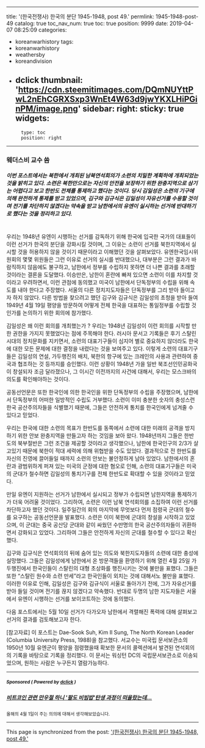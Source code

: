 
---
title: '(한국전쟁사) 한국의 분단 1945-1948, post 49.'
permlink: 1945-1948-post-49
catalog: true
toc_nav_num: true
toc: true
position: 9999
date: 2019-04-07 08:25:09
categories:
- koreanwarhistory
tags:
- koreanwarhistory
- weathersby
- koreandivision
- dclick
thumbnail: 'https://cdn.steemitimages.com/DQmNUYttPwL2nEhCGRXSxp3WnEt4W63d9jwYKXLHiPGinPM/image.png'
sidebar:
    right:
        sticky: true
widgets:
    -
        type: toc
        position: right
---


### 웨더스비 교수 씀

##### 이번 포스트에서는 북한에서 개최된 남북연석회의가 소련의 치밀한 계획하에 개최되었는 것을 밝히고 있다. 소련은 북한만으로는 자신의 안전을 보장하기 위한 완충지역으로 삼기는 어렵다고 보고 한반도 전체를 통제하고 했다는 것이다. 당시 김일성은 소련의 기구에 의해 완전하게 통제를 받고 있었으며, 김구와 김규식은 김일성이 자유선거를 수용할 것이며 전기를 차단하지 않겠다는 약속을 받고 남한에서의 유엔이 실시하는 선거에 반대하기로 했다는 것을 정리하고 있다. 
#
#


우리는 1948년 유엔이 시행하는 선거를 감독하기 위해 한국에 입국한 국가의 대표들이 이런 선거가 한국의 분단을 강화시킬 것이며, 그 이유는 소련이 선거를 북한지역에서 실시할 것을 허용하지 않을 것이기 때문이라고 이해했던 것을 살펴보았다. 유엔한국임시위원회의 몇몇 위원들은 그런 이유로 선거의 실시를 반대했으나, 대부분은 그런 결과가 바람직하지 않음에도 불구하고, 남한에서 정부를 수립하지 못하면 더 나쁜 결과를 초래할 것이라는 결론을 도달했다. 이승만은, 남한이 혼란에 빠져 있으면 소련이 이를 차지할 것이라고 우려하면서, 이런 관점에 동의했고 미국이 남한에서 단독정부의 수립을 위해 속도를 내야 한다고 주장했다. 
서울의 다른 정치지도자들은 단독정부를 그리 받아 들이고자 하지 않았다. 다른 방법을 찾으려고 했던 김구와 김규식은 김일성의 초청을 받아 들여 1949년 4월 19일 평양을 방문하여 어떻게 전체 한국을 대표하는 통일정부를 수립할 것인가를 논의하기 위한 회의에 참가했다. 

김일성은 왜 이런 회의를 개최했는가 ? 우리는 1948년 김일성이 이런 회의를 시작할 만한 권한을 가지지 못했었다는 점에 주목해야 한다. 러시아 문서고 기록들은 후기 스탈린 시대의 정치문화를 지키면서, 소련의 대표기구들이 심지어 별로 중요하지 않더라도 한국에 대한 모든 문제에 대한 결정을 내렸다는 것을 보여주고 있다. 이렇게 소련의 대표기구들은 김일성의 연설, 가두행진의 배치, 북한의 항구에 있는 크레인의 사용과 관련하여 중국과 협조하는 것 등까지를 승인했다. 이런 상황이 1948년 가을 일반 북조선인민공화국이 창설되자 조금 달라졌으나, 그 이시간 이전까지의 사건에 대해서, 우리는 모스크바의 의도를 확인해야하는 것이다. 


공동선언문은 또한 한국인에 의한 한국인을 위한 단독정부의 수립을 주장했으며, 남한에서 단독정부의 어떠한 일방적인 수립도 거부했다. 소련이 이미 충분한 숫자의 충성스런 한국 공산주의자들을 식별했기 때문에, 그들은 안전하게 통치를 한국인에게 넘겨줄 수 있다고 믿었다. 


우리는 한국에 대한 소련의 목표가 한반도를 동쪽에서 소련에 대한 미래의 공격을 방지하기 위한 안보 완충지역을 만들고자 하는 것임을 보아 왔다. 1948년까지 그들은 한반도의 북부절반은 그런 조건을 제공할 것이라고 생각했으나, 남한에 한국인구의 2/3가 살고있기 때문에 북한이 적대 세력에 의해 위협받을 수도 있었다. 결과적으로 전 한반도를 자신의 진영에 끌어들일 때까지 소련의 안보는 불안정하게 남아 있었다. 남한에서의 혼란과 광범위하게 퍼져 있는 미국의 군정에 대한 혐오로 인해, 소련의 대표기구들은 미국의 군대가 철수하면 김일성의 통치기구를 전체 한반도로 확대할 수 있을 것이라고 믿었다. 



만일 유엔이 지원하는 선거가 남한에서 실시되고 정부가 수립되면 남한지역을 통제하기가 더욱 어려울 것이었다. 그리하여, 소련은 이런 남북 연석회의를 소집하여 이런 선거를 차단하고자 했던 것이다. 일주일간의 회의 마지막에 무엇보다 먼저 점령국 군대의 철수를 요구하는 공동선언문을 발표했다. 소련은 이미 북한에 군대의 창설을 시작하고 있었으며, 이 군대는 중국 공산당 군대와 같이 싸웠던 수만명의 한국 공산주의자들이 귀환하면서 강화되고 있었다. 그리하여 그들은 안전하게 자신의 군대를 철수할 수 있다고 확신했다.  


김구와 김규식은 연석회의의 뒤에 숨어 있는 의도와 북한지도자들의 소련에 대한 충성에 실망했다. 그들은 김일성에게 남한에서 온 방문객들을 환영하기 위해 열린 4월 25일 가두행진에서 한국인들이 스탈린의 대형 초상화를 행진시키는 것에 불만을 표했다. 그들은 또한 “스탈린 원수와 소련 만세”라고 한국인들이 외치는 것에 대해서노 불만을 표했다. 이러한 이유로 인해, 김일성은 김구와 김규식이 서울로 돌아가기 전에, 그가 자유선거를 받아 들일 것이며 전기를 끊지 않겠다고 약속했다. 반대로 두명의 남한 지도자들은 서울에서 유엔이 시행하는 선거를 보이코트하는 것에 동의했다. 


다음 포스트에서는 5월 10일 선거가 다가오자 남한에서 격렬해진 폭력에 대해 살펴보고 선거의 결과를 검토해보고자 한다. 



[참고자료]
이 포스트는 Dae-Sook Suh, Kim Il Sung, The North Korean Leader (Columbia University Press, 1988)을 참고했다. 서교수는 미국립 문서보관소의 1950년 10월 유엔군이 평양을 점령했을때 확보한 문서의 콜렉션에서 발견된 연석회의의 기록을 바탕으로 기록을 정리했다. 이 문서는 워싱턴  DC의 국립문서보관소로 이송되었으며, 원하는 사람은 누구든지 열람가능하다.   


---

#####  <sub> **Sponsored ( Powered by [dclick](https://www.dclick.io) )** </sub>
##### [비트코인 관련 만우절 하니 '팔도 비빔밥'탄생 과정이 떠올랐는데...](https://api.dclick.io/v1/c?x=eyJhbGciOiJIUzI1NiIsInR5cCI6IkpXVCJ9.eyJjIjoid2lzZG9tYW5kanVzdGljZSIsInMiOiIxOTQ1LTE5NDgtcG9zdC00OSIsImEiOlsidC0xNzY1Il0sInVybCI6Imh0dHBzOi8vc3RlZW1pdC5jb20va3IvQHNpbmRvamEvdjd2NHkiLCJpYXQiOjE1NTQ2MzY2NzIsImV4cCI6MTg2OTk5NjY3Mn0.BGbElQ39hT3cOnfp2jxAuzstKS_gicjKTfbB2z3AeeA)
<sup>올해의 4월 1일이 주는 의의에 대해서 생각해보았습니다.</sup>


- - -

This page is synchronized from the post: ['(한국전쟁사) 한국의 분단 1945-1948, post 49.'](https://steemit.com/@wisdomandjustice/1945-1948-post-49)
